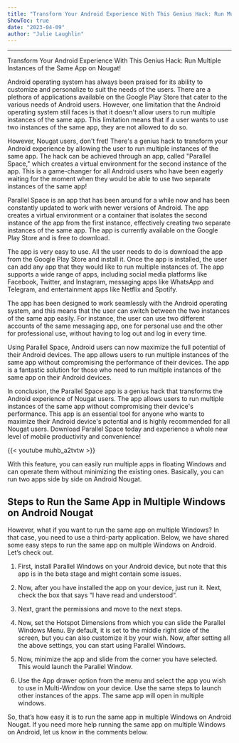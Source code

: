 ```yaml
---
title: "Transform Your Android Experience With This Genius Hack: Run Multiple Instances of the Same App on Nougat!"
ShowToc: true 
date: "2023-04-09"
author: "Julie Laughlin"
---
```

*****
Transform Your Android Experience With This Genius Hack: Run Multiple Instances of the Same App on Nougat!

Android operating system has always been praised for its ability to customize and personalize to suit the needs of the users. There are a plethora of applications available on the Google Play Store that cater to the various needs of Android users. However, one limitation that the Android operating system still faces is that it doesn't allow users to run multiple instances of the same app. This limitation means that if a user wants to use two instances of the same app, they are not allowed to do so.

However, Nougat users, don't fret! There's a genius hack to transform your Android experience by allowing the user to run multiple instances of the same app. The hack can be achieved through an app, called "Parallel Space," which creates a virtual environment for the second instance of the app. This is a game-changer for all Android users who have been eagerly waiting for the moment when they would be able to use two separate instances of the same app!

Parallel Space is an app that has been around for a while now and has been constantly updated to work with newer versions of Android. The app creates a virtual environment or a container that isolates the second instance of the app from the first instance, effectively creating two separate instances of the same app. The app is currently available on the Google Play Store and is free to download.

The app is very easy to use. All the user needs to do is download the app from the Google Play Store and install it. Once the app is installed, the user can add any app that they would like to run multiple instances of. The app supports a wide range of apps, including social media platforms like Facebook, Twitter, and Instagram, messaging apps like WhatsApp and Telegram, and entertainment apps like Netflix and Spotify.

The app has been designed to work seamlessly with the Android operating system, and this means that the user can switch between the two instances of the same app easily. For instance, the user can use two different accounts of the same messaging app, one for personal use and the other for professional use, without having to log out and log in every time.

Using Parallel Space, Android users can now maximize the full potential of their Android devices. The app allows users to run multiple instances of the same app without compromising the performance of their devices. The app is a fantastic solution for those who need to run multiple instances of the same app on their Android devices.

In conclusion, the Parallel Space app is a genius hack that transforms the Android experience of Nougat users. The app allows users to run multiple instances of the same app without compromising their device's performance. This app is an essential tool for anyone who wants to maximize their Android device's potential and is highly recommended for all Nougat users. Download Parallel Space today and experience a whole new level of mobile productivity and convenience!

{{< youtube muhb_a2tvtw >}} 



With this feature, you can easily run multiple apps in floating Windows and can operate them without minimizing the existing ones. Basically, you can run two apps side by side on Android Nougat.

 
## Steps to Run the Same App in Multiple Windows on Android Nougat


However, what if you want to run the same app on multiple Windows? In that case, you need to use a third-party application. Below, we have shared some easy steps to run the same app on multiple Windows on Android. Let’s check out.
1. First, install Parallel Windows on your Android device, but note that this app is in the beta stage and might contain some issues.
2. Now, after you have installed the app on your device, just run it. Next, check the box that says “I have read and understood“.

3. Next, grant the permissions and move to the next steps.

4. Now, set the Hotspot Dimensions from which you can slide the Parallel Windows Menu. By default, it is set to the middle right side of the screen, but you can also customize it by your wish. Now, after setting all the above settings, you can start using Parallel Windows.

5. Now, minimize the app and slide from the corner you have selected. This would launch the Parallel Window.

6. Use the App drawer option from the menu and select the app you wish to use in Multi-Window on your device. Use the same steps to launch other instances of the apps. The same app will open in multiple windows.

So, that’s how easy it is to run the same app in multiple Windows on Android Nougat. If you need more help running the same app on multiple Windows on Android, let us know in the comments below.





